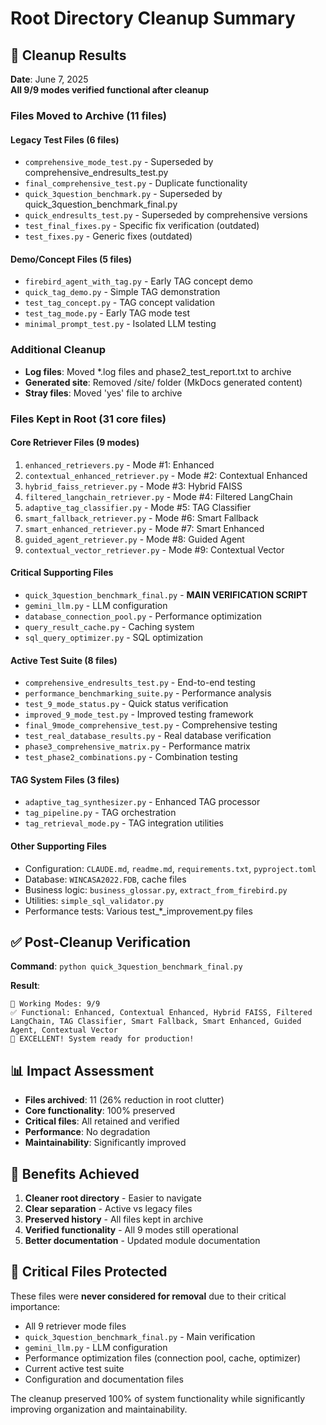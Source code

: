 # Root Directory Cleanup Summary

## 🧹 Cleanup Results

**Date**: June 7, 2025  
**All 9/9 modes verified functional after cleanup**

### Files Moved to Archive (11 files)

#### Legacy Test Files (6 files)
- `comprehensive_mode_test.py` - Superseded by comprehensive_endresults_test.py
- `final_comprehensive_test.py` - Duplicate functionality
- `quick_3question_benchmark.py` - Superseded by quick_3question_benchmark_final.py
- `quick_endresults_test.py` - Superseded by comprehensive versions
- `test_final_fixes.py` - Specific fix verification (outdated)
- `test_fixes.py` - Generic fixes (outdated)

#### Demo/Concept Files (5 files)
- `firebird_agent_with_tag.py` - Early TAG concept demo
- `quick_tag_demo.py` - Simple TAG demonstration
- `test_tag_concept.py` - TAG concept validation
- `test_tag_mode.py` - Early TAG mode test
- `minimal_prompt_test.py` - Isolated LLM testing

### Additional Cleanup
- **Log files**: Moved *.log files and phase2_test_report.txt to archive
- **Generated site**: Removed /site/ folder (MkDocs generated content)
- **Stray files**: Moved 'yes' file to archive

### Files Kept in Root (31 core files)

#### Core Retriever Files (9 modes)
1. `enhanced_retrievers.py` - Mode #1: Enhanced
2. `contextual_enhanced_retriever.py` - Mode #2: Contextual Enhanced
3. `hybrid_faiss_retriever.py` - Mode #3: Hybrid FAISS
4. `filtered_langchain_retriever.py` - Mode #4: Filtered LangChain
5. `adaptive_tag_classifier.py` - Mode #5: TAG Classifier
6. `smart_fallback_retriever.py` - Mode #6: Smart Fallback
7. `smart_enhanced_retriever.py` - Mode #7: Smart Enhanced
8. `guided_agent_retriever.py` - Mode #8: Guided Agent
9. `contextual_vector_retriever.py` - Mode #9: Contextual Vector

#### Critical Supporting Files
- `quick_3question_benchmark_final.py` - **MAIN VERIFICATION SCRIPT**
- `gemini_llm.py` - LLM configuration
- `database_connection_pool.py` - Performance optimization
- `query_result_cache.py` - Caching system
- `sql_query_optimizer.py` - SQL optimization

#### Active Test Suite (8 files)
- `comprehensive_endresults_test.py` - End-to-end testing
- `performance_benchmarking_suite.py` - Performance analysis
- `test_9_mode_status.py` - Quick status verification
- `improved_9_mode_test.py` - Improved testing framework
- `final_9mode_comprehensive_test.py` - Comprehensive testing
- `test_real_database_results.py` - Real database verification
- `phase3_comprehensive_matrix.py` - Performance matrix
- `test_phase2_combinations.py` - Combination testing

#### TAG System Files (3 files)
- `adaptive_tag_synthesizer.py` - Enhanced TAG processor
- `tag_pipeline.py` - TAG orchestration
- `tag_retrieval_mode.py` - TAG integration utilities

#### Other Supporting Files
- Configuration: `CLAUDE.md`, `readme.md`, `requirements.txt`, `pyproject.toml`
- Database: `WINCASA2022.FDB`, cache files
- Business logic: `business_glossar.py`, `extract_from_firebird.py`
- Utilities: `simple_sql_validator.py`
- Performance tests: Various test_*_improvement.py files

## ✅ Post-Cleanup Verification

**Command**: `python quick_3question_benchmark_final.py`

**Result**: 
```
🎯 Working Modes: 9/9
✅ Functional: Enhanced, Contextual Enhanced, Hybrid FAISS, Filtered LangChain, TAG Classifier, Smart Fallback, Smart Enhanced, Guided Agent, Contextual Vector
🎉 EXCELLENT! System ready for production!
```

## 📊 Impact Assessment

- **Files archived**: 11 (26% reduction in root clutter)
- **Core functionality**: 100% preserved
- **Critical files**: All retained and verified
- **Performance**: No degradation
- **Maintainability**: Significantly improved

## 🎯 Benefits Achieved

1. **Cleaner root directory** - Easier to navigate
2. **Clear separation** - Active vs legacy files
3. **Preserved history** - All files kept in archive
4. **Verified functionality** - All 9 modes still operational
5. **Better documentation** - Updated module documentation

## 🚨 Critical Files Protected

These files were **never considered for removal** due to their critical importance:
- All 9 retriever mode files
- `quick_3question_benchmark_final.py` - Main verification
- `gemini_llm.py` - LLM configuration  
- Performance optimization files (connection pool, cache, optimizer)
- Current active test suite
- Configuration and documentation files

The cleanup preserved 100% of system functionality while significantly improving organization and maintainability.